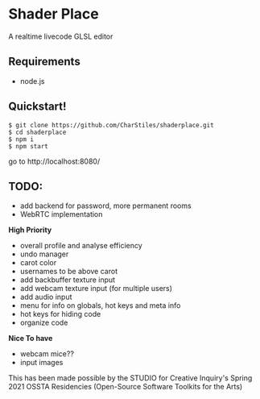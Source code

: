 # Shader Place
A realtime livecode GLSL editor

## Requirements
- node.js

## Quickstart!
```
$ git clone https://github.com/CharStiles/shaderplace.git
$ cd shaderplace
$ npm i
$ npm start
```
go to http://localhost:8080/

## TODO:
- add backend for password, more permanent rooms
- WebRTC implementation

**High Priority**
- overall profile and analyse efficiency
- undo manager
- carot color
- usernames to be above carot
- add backbuffer texture input
- add webcam texture input (for multiple users)
- add audio input
- menu for info on globals, hot keys and meta info
- hot keys for hiding code
- organize code

**Nice To have**
- webcam mice??
- input images

This has been made possible by the STUDIO for Creative Inquiry's Spring 2021 OSSTA Residencies (Open-Source Software Toolkits for the Arts)
